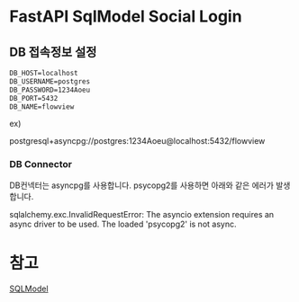 # FastAPI SqlModel Social Login


## DB 접속정보 설정

```markdown
DB_HOST=localhost
DB_USERNAME=postgres
DB_PASSWORD=1234Aoeu
DB_PORT=5432
DB_NAME=flowview
```

ex)

postgresql+asyncpg://postgres:1234Aoeu@localhost:5432/flowview

### DB Connector

DB컨넥터는 asyncpg를 사용합니다. psycopg2를 사용하면 아래와 같은 에러가 발생 합니다.

sqlalchemy.exc.InvalidRequestError: The asyncio extension requires an async driver to be used. The loaded 'psycopg2' is not async.


# 참고

[SQLModel](https://fastapi.tiangolo.com/tutorial/sql-databases/)